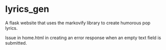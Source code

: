 # lyrics_gen

A flask website that uses the markovify library to create humorous pop lyrics.

Issue in home.html in creating an error response when an empty text field is submitted. 
